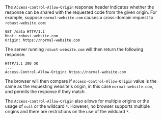 The `Access-Control-Allow-Origin` response header indicates whether the response can be shared with the requested code from the given origin. For example, suppose `normal-website.com` causes a cross-domain request to `robust-website.com`:
```http
GET /data HTTP/1.1
Host: robust-website.com
Origin: https://normal-website.com
```
The server running `robust-website.com` will then return the following response:
```http
HTTP/1.1 200 OK
...
Access-Control-Allow-Origin: https://normal-website.com
```
The browser will then compare if `Access-Control-Allow-Origin` value is the same as the requesting website's origin, in this case `normal-website.com`, and permits the response if they match.

The `Access-Control-Allow-Origin` also allows for multiple origins or the usage of `null` or the wildcard `*`. However, no browser supports multiple origins and there are restrictions on the use of the wildcard `*`.